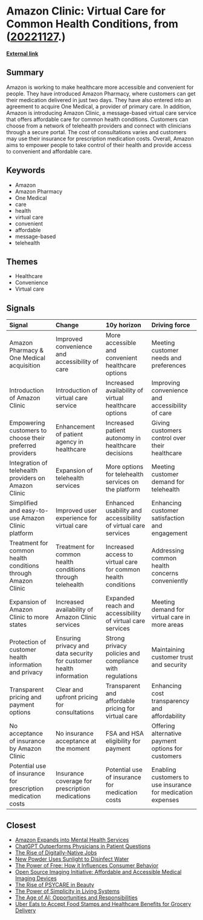# __Amazon Clinic: Virtual Care for Common Health Conditions__, from ([20221127](https://kghosh.substack.com/p/20221127).)

__[External link](https://www.aboutamazon.com/news/retail/what-is-amazon-clinic)__



## Summary

Amazon is working to make healthcare more accessible and convenient for people. They have introduced Amazon Pharmacy, where customers can get their medication delivered in just two days. They have also entered into an agreement to acquire One Medical, a provider of primary care. In addition, Amazon is introducing Amazon Clinic, a message-based virtual care service that offers affordable care for common health conditions. Customers can choose from a network of telehealth providers and connect with clinicians through a secure portal. The cost of consultations varies and customers may use their insurance for prescription medication costs. Overall, Amazon aims to empower people to take control of their health and provide access to convenient and affordable care.

## Keywords

* Amazon
* Amazon Pharmacy
* One Medical
* care
* health
* virtual care
* convenient
* affordable
* message-based
* telehealth

## Themes

* Healthcare
* Convenience
* Virtual care

## Signals

| Signal                                                       | Change                                                             | 10y horizon                                                   | Driving force                                               |
|:-------------------------------------------------------------|:-------------------------------------------------------------------|:--------------------------------------------------------------|:------------------------------------------------------------|
| Amazon Pharmacy & One Medical acquisition                    | Improved convenience and accessibility of care                     | More accessible and convenient healthcare options             | Meeting customer needs and preferences                      |
| Introduction of Amazon Clinic                                | Introduction of virtual care service                               | Increased availability of virtual healthcare options          | Improving convenience and accessibility of care             |
| Empowering customers to choose their preferred providers     | Enhancement of patient agency in healthcare                        | Increased patient autonomy in healthcare decisions            | Giving customers control over their healthcare              |
| Integration of telehealth providers on Amazon Clinic         | Expansion of telehealth services                                   | More options for telehealth services on the platform          | Meeting customer demand for telehealth                      |
| Simplified and easy-to-use Amazon Clinic platform            | Improved user experience for virtual care                          | Enhanced usability and accessibility of virtual care services | Enhancing customer satisfaction and engagement              |
| Treatment for common health conditions through Amazon Clinic | Treatment for common health conditions through telehealth          | Increased access to virtual care for common health conditions | Addressing common health concerns conveniently              |
| Expansion of Amazon Clinic to more states                    | Increased availability of Amazon Clinic services                   | Expanded reach and accessibility of virtual care services     | Meeting demand for virtual care in more areas               |
| Protection of customer health information and privacy        | Ensuring privacy and data security for customer health information | Strong privacy policies and compliance with regulations       | Maintaining customer trust and security                     |
| Transparent pricing and payment options                      | Clear and upfront pricing for consultations                        | Transparent and affordable pricing for virtual care           | Enhancing cost transparency and affordability               |
| No acceptance of insurance by Amazon Clinic                  | No insurance acceptance at the moment                              | FSA and HSA eligibility for payment                           | Offering alternative payment options for customers          |
| Potential use of insurance for prescription medication costs | Insurance coverage for prescription medications                    | Potential use of insurance for medication costs               | Enabling customers to use insurance for medication expenses |

## Closest

* [Amazon Expands into Mental Health Services](3d4aee592248f940acdac6ffab5ec4aa)
* [ChatGPT Outperforms Physicians in Patient Questions](47d0fd7d569a766b50f66eba76cb5c4d)
* [The Rise of Digitally-Native Jobs](958440479631741e825e5e27207d7a94)
* [New Powder Uses Sunlight to Disinfect Water](0531e1f77a3339cc11432d7601f9c7a4)
* [The Power of Free: How it Influences Consumer Behavior](0b5ca258e9c7ed2f9f6cf60dd523e148)
* [Open Source Imaging Initiative: Affordable and Accessible Medical Imaging Devices](180db5379fd2e3f464d754d6d2eb27cb)
* [The Rise of PSYCARE in Beauty](b396d58ff64cbfdfe136c278b263ee5a)
* [The Power of Simplicity in Living Systems](628eabb2a1ffbe7b0e6865d9367c32de)
* [The Age of AI: Opportunities and Responsibilities](2449c2fc4b8afc7e268db4987fa821e5)
* [Uber Eats to Accept Food Stamps and Healthcare Benefits for Grocery Delivery](01100fc1dbc0489489a31e12750bca78)